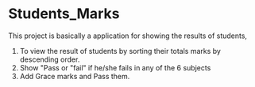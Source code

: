 # Students_Marks
This project is basically a application for showing the results of students,
1. To view the result of students by sorting their totals marks by descending order.
2. Show "Pass or "fail" if he/she fails in any of the 6 subjects
3. Add Grace marks and Pass them.
